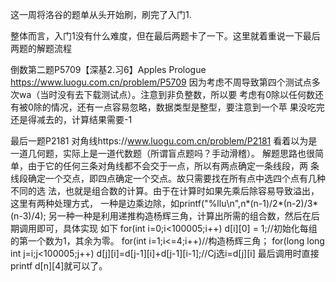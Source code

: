 这一周将洛谷的题单从头开始刷，刷完了入门1.

整体而言，入门1没有什么难度，但在最后两题卡了一下。这里就着重说一下最后两题的解题流程

倒数第二题P5709【深基2.习6】Apples Prologue https://www.luogu.com.cn/problem/P5709
因为考虑不周导致第四个测试点多次wa（当时没有去下载测试点）。注意到非负整数，所以要
考虑有0除以任何数还有被0除的情况，还有一点容易忽略，数据类型是整型，要注意到一个苹
果没吃完还是得减去的，计算结果需要-1

最后一题P2181 对角线https://www.luogu.com.cn/problem/P2181
看着以为是一道几何题，实际上是一道代数题（所谓盲点题吗？手动滑稽）。
解题思路也很简单，由于它的任何三条对角线都不会交于一点，所以有两点确定一条线段，两
条线段确定一个交点，即四点确定一个交点。故只需要找在所有点中选四个点有几种不同的选
法，也就是组合数的计算。由于在计算时如果先乘后除容易导致溢出，这里有两种处理方式，
一种是边乘边除，如printf("%llu\n",n*(n-1)/2*(n-2)/3*(n-3)/4);
另一种一种是利用递推构造杨辉三角，计算出所需的组合数，然后在后期调用即可，具体实现
如下
for(int i=0;i<100005;i++)
		d[i][0] = 1;//初始化每组的第一个数为1，其余为零。
	for(int i=1;i<=4;i++)//构造杨辉三角；
		for(long long int j=i;j<100005;j++)
			d[j][i]=d[j-1][i]+d[j-1][i-1];//Cj选i=d[j][i]
最后调用时直接printf d[n][4]就可以了。
